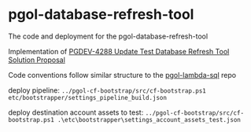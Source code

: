 
# pgol-database-refresh-tool
The code and deployment for the pgol-database-refresh-tool

Implementation of [PGDEV-4288 Update Test Database Refresh Tool Solution Proposal](https://myobconfluence.atlassian.net/wiki/spaces/PGDEV/pages/2010678619/PGDEV-4288+Update+Test+Database+Refresh+Tool+Solution+Proposal)

Code conventions follow similar structure to the [pgol-lambda-sql](https://github.com/MYOB-Technology/pgol-lambda-sql) repo

deploy pipeline:
`../pgol-cf-bootstrap/src/cf-bootstrap.ps1 etc/bootstrapper/settings_pipeline_build.json`

deploy destination account assets to test:
`../pgol-cf-bootstrap/src/cf-bootstrap.ps1 .\etc\bootstrapper\settings_account_assets_test.json`
